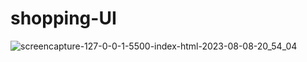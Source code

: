 # shopping-UI

![screencapture-127-0-0-1-5500-index-html-2023-08-08-20_54_04](https://github.com/anjanadave/shopping-UI/assets/138798176/6d014567-0f82-468f-9634-69cda8c9d835)
